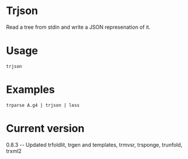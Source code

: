 # Trjson

Read a tree from stdin and write a JSON represenation of it.

# Usage

    trjson

# Examples

    trparse A.g4 | trjson | less

# Current version

0.8.3 -- Updated trfoldlit, trgen and templates, trmvsr, trsponge, trunfold, trxml2
